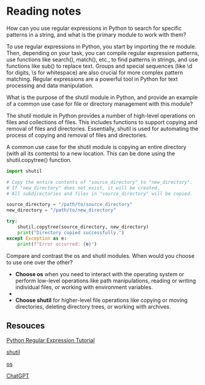 # Reading notes

How can you use regular expressions in Python to search for specific patterns in a string, and what is the primary module to work with them?

To use regular expressions in Python, you start by importing the re module. Then, depending on your task, you can compile regular expression patterns, use functions like search(), match(), etc., to find patterns in strings, and use functions like sub() to replace text. Groups and special sequences (like \d for digits, \s for whitespace) are also crucial for more complex pattern matching. Regular expressions are a powerful tool in Python for text processing and data manipulation.

What is the purpose of the shutil module in Python, and provide an example of a common use case for file or directory management with this module?

The shutil module in Python provides a number of high-level operations on files and collections of files. This includes functions to support copying and removal of files and directories. Essentially, shutil is used for automating the process of copying and removal of files and directories.

A common use case for the shutil module is copying an entire directory (with all its contents) to a new location. This can be done using the shutil.copytree() function.

```python
import shutil

# Copy the entire contents of "source_directory" to "new_directory".
# If "new_directory" does not exist, it will be created.
# All subdirectories and files in "source_directory" will be copied.

source_directory = "/path/to/source_directory"
new_directory = "/path/to/new_directory"

try:
    shutil.copytree(source_directory, new_directory)
    print("Directory copied successfully.")
except Exception as e:
    print(f"Error occurred: {e}")

```

Compare and contrast the os and shutil modules. When would you choose to use one over the other?

* **Choose os** when you need to interact with the operating system or perform low-level operations like path manipulations, reading or writing individual files, or working with environment variables.
* 
* **Choose shutil** for higher-level file operations like copying or moving directories, deleting directory trees, or working with archives.

## Resouces

[Python Regular Expression Tutorial](https://www.datacamp.com/tutorial/python-regular-expression-tutorial)

[shutil](https://pymotw.com/3/shutil/)

[os](https://pymotw.com/3/os/)

[ChatGPT](https://chat.openai.com/)
